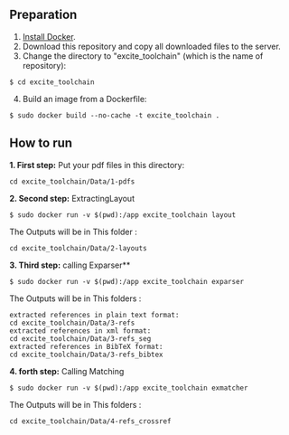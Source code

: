 ## Preparation
1. [Install Docker](https://docs.docker.com/install/linux/docker-ce/ubuntu/#install-docker-ce-1).
2. Download this repository and copy all downloaded files to the server.
3. Change the directory to "excite_toolchain" (which is the name of repository):
```
$ cd excite_toolchain
```
4. Build an image from a Dockerfile: 
```
$ sudo docker build --no-cache -t excite_toolchain . 
```

## How to run
**1. First step:** Put your pdf files in this directory:
```
cd excite_toolchain/Data/1-pdfs
```
**2. Second step:** ExtractingLayout 
```
$ sudo docker run -v $(pwd):/app excite_toolchain layout
```
The Outputs will be in This folder :
```
cd excite_toolchain/Data/2-layouts
```
**3. Third step:** calling Exparser**
```
$ sudo docker run -v $(pwd):/app excite_toolchain exparser
```
The Outputs will be in This folders :
```
extracted references in plain text format:
cd excite_toolchain/Data/3-refs
extracted references in xml format:
cd excite_toolchain/Data/3-refs_seg
extracted references in BibTeX format: 
cd excite_toolchain/Data/3-refs_bibtex 
```
**4. forth step:** Calling Matching
```
$ sudo docker run -v $(pwd):/app excite_toolchain exmatcher
```
The Outputs will be in This folders :
```
cd excite_toolchain/Data/4-refs_crossref
```